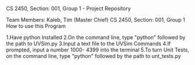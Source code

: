 CS 2450, Section: 001, Group 1 - Project Repository

Team Members: Kaleb, Tim (Master Chief)
CS 2450, Section: 001, Group 1 How to use this Program

1.Have python Installed
2.On the command line, type "python" followed by the path to UVSim.py
3.Input a text file to the UVSim Commands
4.If prompted, input a number 1000- 4399 into the terminal
5.To turn Unit Tests, on the command line, type "python" followed by the path to unt_tests.py
